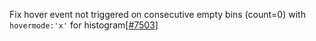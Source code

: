 Fix hover event not triggered on consecutive empty bins (count=0) with `hovermode:'x'` for histogram[[#7503](https://github.com/plotly/plotly.js/pull/7503)]
